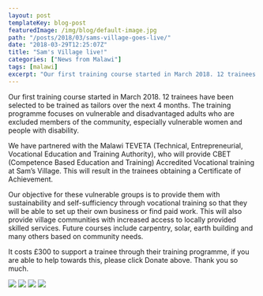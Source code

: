 ```yaml
---
layout: post
templateKey: blog-post
featuredImage: /img/blog/default-image.jpg
path: "/posts/2018/03/sams-village-goes-live/"
date: "2018-03-29T12:25:07Z"
title: "Sam's Village live!"
categories: ["News from Malawi"]
tags: [malawi]
excerpt: "Our first training course started in March 2018. 12 trainees have been selected to be trained as t..."
---
```


Our first training course started in March 2018. 12 trainees have been selected to be trained as tailors over the next 4 months. The training programme focuses on vulnerable and disadvantaged adults who are excluded members of the community, especially vulnerable women and people with disability.

We have partnered with the Malawi TEVETA (Technical, Entrepreneurial, Vocational Education and Training Authority), who will provide CBET (Competence Based Education and Training) Accredited Vocational training at Sam’s Village. This will result in the trainees obtaining a Certificate of Achievement.

Our objective for these vulnerable groups is to provide them with sustainability and self-sufficiency through vocational training so that they will be able to set up their own business or find paid work. This will also provide village communities with increased access to locally provided skilled services. Future courses include carpentry, solar, earth building and many others based on community needs.

It costs £300 to support a trainee through their training programme, if you are able to help towards this, please click Donate above. Thank you so much.

[![](https://www.africanvision.org.uk/africa-vision-news/wp-content/uploads/2018/03/Tailoring-March-2018-3-300x225.jpg)](https://www.africanvision.org.uk/africa-vision-news/wp-content/uploads/2018/03/Tailoring-March-2018-3.jpg) [![](https://www.africanvision.org.uk/africa-vision-news/wp-content/uploads/2018/03/Tailoring-March-2018-4-300x225.jpg)](https://www.africanvision.org.uk/africa-vision-news/wp-content/uploads/2018/03/Tailoring-March-2018-4.jpg) [![](https://www.africanvision.org.uk/africa-vision-news/wp-content/uploads/2018/03/Tailoring-March-2018-1-300x225.jpg)](https://www.africanvision.org.uk/africa-vision-news/wp-content/uploads/2018/03/Tailoring-March-2018-1.jpg) [![](https://www.africanvision.org.uk/africa-vision-news/wp-content/uploads/2018/03/Tailoring-March-2018-2-300x225.jpg)](https://www.africanvision.org.uk/africa-vision-news/wp-content/uploads/2018/03/Tailoring-March-2018-2.jpg)
